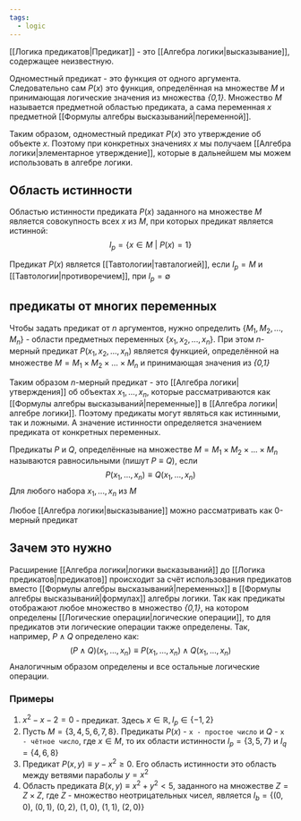 ```yaml
---
tags:
  - logic
---
```

[[Логика предикатов|Предикат]] - это [[Алгебра логики|высказывание]], содержащее неизвестную.

Одноместный предикат - это функция от одного аргумента. Следовательно сам $P(x)$ это функция, определённая на множестве $M$ и принимающая логические значения из множества _{0,1}_. Множество $M$ называется предметной областью предиката, а сама переменная $x$ предметной [[Формулы алгебры высказываний|переменной]].

Таким образом, одноместный предикат $P(x)$ это утверждение об объекте $x$. Поэтому при конкретных значениях $x$ мы получаем [[Алгебра логики|элементарное утверждение]], которые в дальнейшем мы можем использовать в алгебре логики.

## Область истинности

Областью истинности предиката $P(x)$ заданного на множестве $M$ является совокупность всех $x$ из $M$, при которых предикат является истинной:
$$
I_{p} = \{x \in M\ |\ P(x) = 1\}
$$

Предикат $P(x)$ является [[Тавтологии|тавталогией]], если $I_{p} = M$ и [[Тавтологии|противоречием]], при $I_{p} = \emptyset$

## предикаты от многих переменных

Чтобы задать предикат от $n$ аргументов, нужно определить $\{M_{1},M_{2},...,M_{n}\}$ - области предметных переменных $\{x_{1},x_{2},...,x_{n}\}$. При этом $n$-мерный предикат $P(x_{1},x_{2},...,x_{n})$ является функцией, определённой на множестве $M = M_{1} \times M_{2} \times ... \times M_{n}$ и принимающая значения из _{0,1}_

Таким образом $n$-мерный предикат - это [[Алгебра логики|утверждения]] об объектах $x_{1},...,x_{n}$, которые рассматриваются как [[Формулы алгебры высказываний|переменные]] в [[Алгебра логики|алгебре логики]].
Поэтому предикаты могут являться как истинными, так и ложными. А значение истинности определяется значением предиката от конкретных переменных.

Предикаты $P$ и $Q$, определённые на множестве $M = M_{1} \times M_{2} \times ... \times M_{n}$ называются равносильными (пишут $P \equiv Q$), если
$$
P(x_{1},...,x_{n}) \equiv Q(x_{1},...,x_{n})
$$
Для любого набора $x_{1},...,x_{n}$ из $M$

Любое [[Алгебра логики|высказывание]] можно рассматривать как 0-мерный предикат

## Зачем это нужно

Расширение [[Алгебра логики|логики высказываний]] до [[Логика предикатов|предикатов]] происходит за счёт использования предикатов вместо [[Формулы алгебры высказываний|переменных]] в [[Формулы алгебры высказываний|формулах]] алгебры логики. Так как предикаты отображают любое множество в множество _{0,1}_, на котором определены [[Логические операции|логические операции]], то для предикатов эти логические операции также определены. Так, например, $P \land Q$ определено как:
$$
(P \land Q)(x_{1},...,x_{n}) \equiv P(x_{1},...,x_{n}) \land Q(x_{1},...,x_{n})
$$
Аналогичным образом определены и все остальные логические операции.

### Примеры

1. $x^2 -x - 2 = 0$ - предикат. Здесь $x \in \mathbb{R}, I_{p} \in \{-1,2\}$
2. Пусть $M = \{3,4,5,6,7,8\}$. Предикаты $P(x)$ - `x - простое число` и $Q$ - `x - чётное число`, где $x \in M$, то их области истинности $I_{p} = \{3,5,7\}$ и $I_{q} = \{4,6,8\}$
3. Предикат $P(x,y) \equiv y - x^2 \geq 0$. Его область истинности это область между ветвями параболы $y = x^2$
4. Область предиката $B(x,y) \equiv x^2 + y^2 < 5$, заданного на множестве $Z  = Z \times Z$, где $Z$ - множество неотрицательных чисел, является $I_{b} = \{(0,0),\ (0,1),\ (0,2),\ (1,0),\ (1,1),\ (2,0)\}$
